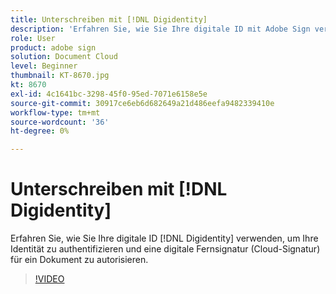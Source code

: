 ```yaml
---
title: Unterschreiben mit [!DNL Digidentity]
description: 'Erfahren Sie, wie Sie Ihre digitale ID mit Adobe Sign verwenden [!DNL Digidentity] '
role: User
product: adobe sign
solution: Document Cloud
level: Beginner
thumbnail: KT-8670.jpg
kt: 8670
exl-id: 4c1641bc-3298-45f0-95ed-7071e6158e5e
source-git-commit: 30917ce6eb6d682649a21d486eefa9482339410e
workflow-type: tm+mt
source-wordcount: '36'
ht-degree: 0%

---
```


# Unterschreiben mit [!DNL Digidentity]

Erfahren Sie, wie Sie Ihre digitale ID [!DNL Digidentity] verwenden, um Ihre Identität zu authentifizieren und eine digitale Fernsignatur (Cloud-Signatur) für ein Dokument zu autorisieren.

>[!VIDEO](https://video.tv.adobe.com/v/336991?hidetitle=true)
